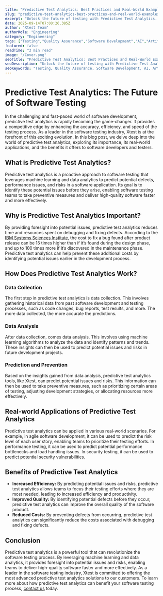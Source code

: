 ```yaml
---
title: "Predictive Test Analytics: Best Practices and Real-World Examples"
slug: "predictive-test-analytics-best-practices-and-real-world-examples"
excerpt: "Unlock the future of testing with Predictive Test Analytics. Step into a world where data-driven insights not only optimise your testing process but also foresee the success of your software. Dive in to discover how this revolutionary technology is reshaping software quality assurance, and how your business can benefit from it."
date: 2025-09-14T07:00:26.385Z
author: "Xtest Team"
authorRole: "Engineering"
category: "Engineering"
tags: ["Testing","Quality Assurance","Software Development","AI","Artificial Intelligence"]
featured: false
readTime: "3 min read"
image: "/Cover.png"
seoTitle: "Predictive Test Analytics: Best Practices and Real-World Examples"
seoDescription: "Unlock the future of testing with Predictive Test Analytics. Step into a world where data-driven insights not only optimise your testing process but also foresee the success of your software. Dive in to discover how this revolutionary technology is reshaping software quality assurance, and how your business can benefit from it."
seoKeywords: "Testing, Quality Assurance, Software Development, AI, Artificial Intelligence"
---
```


# Predictive Test Analytics: The Future of Software Testing

In the challenging and fast-paced world of software development, predictive test analytics is rapidly becoming the game-changer. It provides a competitive edge by enhancing the accuracy, efficiency, and speed of the testing process. As a leader in the software testing industry, Xtest is at the forefront of this exciting evolution. In this blog post, we delve deep into the world of predictive test analytics, exploring its importance, its real-world applications, and the benefits it offers to software developers and testers.

## What is Predictive Test Analytics?

Predictive test analytics is a proactive approach to software testing that leverages machine learning and data analytics to predict potential defects, performance issues, and risks in a software application. Its goal is to identify these potential issues before they arise, enabling software testing teams to take preventive measures and deliver high-quality software faster and more effectively.

## Why is Predictive Test Analytics Important?

By providing foresight into potential issues, predictive test analytics reduces time and resources spent on debugging and fixing defects. According to the [IBM Systems Sciences Institute](https://www.ibm.com/cloud/learn/software-testing), the cost to fix a bug found after product release can be 15 times higher than if it’s found during the design phase, and up to 100 times more if it’s discovered in the maintenance phase. Predictive test analytics can help prevent these additional costs by identifying potential issues earlier in the development process.

## How Does Predictive Test Analytics Work?

### Data Collection

The first step in predictive test analytics is data collection. This involves gathering historical data from past software development and testing processes, such as code changes, bug reports, test results, and more. The more data collected, the more accurate the predictions.

### Data Analysis

After data collection, comes data analysis. This involves using machine learning algorithms to analyze the data and identify patterns and trends. These insights can then be used to predict potential issues and risks in future development projects.

### Prediction and Prevention

Based on the insights gained from data analysis, predictive test analytics tools, like Xtest, can predict potential issues and risks. This information can then be used to take preventive measures, such as prioritizing certain areas of testing, adjusting development strategies, or allocating resources more effectively.

## Real-world Applications of Predictive Test Analytics

Predictive test analytics can be applied in various real-world scenarios. For example, in agile software development, it can be used to predict the risk level of each user story, enabling teams to prioritize their testing efforts. In performance testing, it can be used to predict potential performance bottlenecks and load handling issues. In security testing, it can be used to predict potential security vulnerabilities.

## Benefits of Predictive Test Analytics

*   **Increased Efficiency:** By predicting potential issues and risks, predictive test analytics allows teams to focus their testing efforts where they are most needed, leading to increased efficiency and productivity.
*   **Improved Quality:** By identifying potential defects before they occur, predictive test analytics can improve the overall quality of the software product.
*   **Reduced Costs:** By preventing defects from occurring, predictive test analytics can significantly reduce the costs associated with debugging and fixing defects.

## Conclusion

Predictive test analytics is a powerful tool that can revolutionize the software testing process. By leveraging machine learning and data analytics, it provides foresight into potential issues and risks, enabling teams to deliver high-quality software faster and more effectively. As a leader in the software testing industry, Xtest is committed to offering the most advanced predictive test analytics solutions to our customers. To learn more about how predictive test analytics can benefit your software testing process, [contact us](https://www.xtest.com/contact) today.